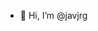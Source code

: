 - 👋 Hi, I’m @javjrg


<!---
javjrg/javjrg is a ✨ special ✨ repository because its `README.md` (this file) appears on your GitHub profile.
You can click the Preview link to take a look at your changes.
--->
